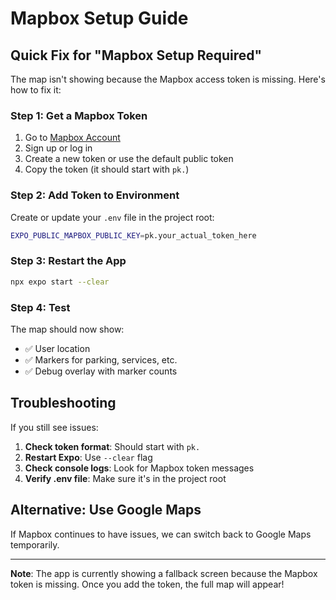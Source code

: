 # Mapbox Setup Guide

## Quick Fix for "Mapbox Setup Required"

The map isn't showing because the Mapbox access token is missing. Here's how to fix it:

### Step 1: Get a Mapbox Token

1. Go to [Mapbox Account](https://account.mapbox.com/access-tokens/)
2. Sign up or log in
3. Create a new token or use the default public token
4. Copy the token (it should start with `pk.`)

### Step 2: Add Token to Environment

Create or update your `.env` file in the project root:

```bash
EXPO_PUBLIC_MAPBOX_PUBLIC_KEY=pk.your_actual_token_here
```

### Step 3: Restart the App

```bash
npx expo start --clear
```

### Step 4: Test

The map should now show:
- ✅ User location
- ✅ Markers for parking, services, etc.
- ✅ Debug overlay with marker counts

## Troubleshooting

If you still see issues:

1. **Check token format**: Should start with `pk.`
2. **Restart Expo**: Use `--clear` flag
3. **Check console logs**: Look for Mapbox token messages
4. **Verify .env file**: Make sure it's in the project root

## Alternative: Use Google Maps

If Mapbox continues to have issues, we can switch back to Google Maps temporarily.

---

**Note**: The app is currently showing a fallback screen because the Mapbox token is missing. Once you add the token, the full map will appear! 
